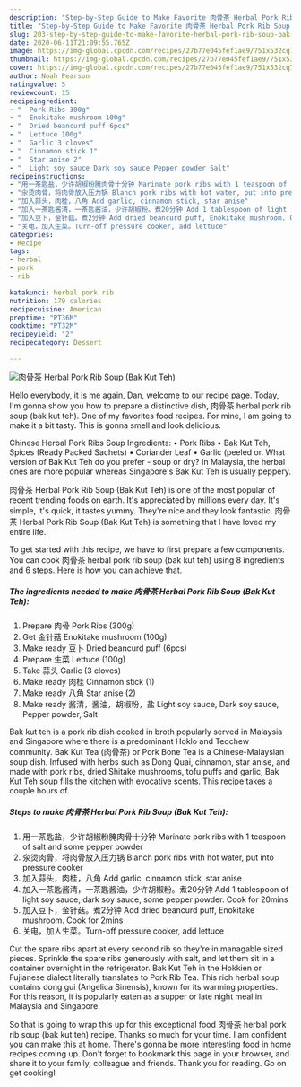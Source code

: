 ```yaml
---
description: "Step-by-Step Guide to Make Favorite 肉骨茶 Herbal Pork Rib Soup (Bak Kut Teh)"
title: "Step-by-Step Guide to Make Favorite 肉骨茶 Herbal Pork Rib Soup (Bak Kut Teh)"
slug: 203-step-by-step-guide-to-make-favorite-herbal-pork-rib-soup-bak-kut-teh
date: 2020-06-11T21:09:55.765Z
image: https://img-global.cpcdn.com/recipes/27b77e045fef1ae9/751x532cq70/肉骨茶-herbal-pork-rib-soup-bak-kut-teh-recipe-main-photo.jpg
thumbnail: https://img-global.cpcdn.com/recipes/27b77e045fef1ae9/751x532cq70/肉骨茶-herbal-pork-rib-soup-bak-kut-teh-recipe-main-photo.jpg
cover: https://img-global.cpcdn.com/recipes/27b77e045fef1ae9/751x532cq70/肉骨茶-herbal-pork-rib-soup-bak-kut-teh-recipe-main-photo.jpg
author: Noah Pearson
ratingvalue: 5
reviewcount: 15
recipeingredient:
- "  Pork Ribs 300g"
- "  Enokitake mushroom 100g"
- "  Dried beancurd puff 6pcs"
- "  Lettuce 100g"
- "  Garlic 3 cloves"
- "  Cinnamon stick 1"
- "  Star anise 2"
- "  Light soy sauce Dark soy sauce Pepper powder Salt"
recipeinstructions:
- "用一茶匙盐，少许胡椒粉腌肉骨十分钟 Marinate pork ribs with 1 teaspoon of salt and some pepper powder"
- "汆烫肉骨，将肉骨放入压力锅 Blanch pork ribs with hot water, put into pressure cooker"
- "加入蒜头，肉桂，八角 Add garlic, cinnamon stick, star anise"
- "加入一茶匙酱清，一茶匙酱油，少许胡椒粉。煮20分钟 Add 1 tablespoon of light soy sauce, dark soy sauce, some pepper powder. Cook for 20mins"
- "加入豆卜，金针菇。煮2分钟 Add dried beancurd puff, Enokitake mushroom. Cook for 2mins"
- "关电，加人生菜。Turn-off pressure cooker, add lettuce"
categories:
- Recipe
tags:
- herbal
- pork
- rib

katakunci: herbal pork rib 
nutrition: 179 calories
recipecuisine: American
preptime: "PT36M"
cooktime: "PT32M"
recipeyield: "2"
recipecategory: Dessert

---
```



![肉骨茶 Herbal Pork Rib Soup (Bak Kut Teh)](https://img-global.cpcdn.com/recipes/27b77e045fef1ae9/751x532cq70/肉骨茶-herbal-pork-rib-soup-bak-kut-teh-recipe-main-photo.jpg)

Hello everybody, it is me again, Dan, welcome to our recipe page. Today, I'm gonna show you how to prepare a distinctive dish, 肉骨茶 herbal pork rib soup (bak kut teh). One of my favorites food recipes. For mine, I am going to make it a bit tasty. This is gonna smell and look delicious.

Chinese Herbal Pork Ribs Soup Ingredients: • Pork Ribs • Bak Kut Teh, Spices (Ready Packed Sachets) • Coriander Leaf • Garlic (peeled or. What version of Bak Kut Teh do you prefer - soup or dry? In Malaysia, the herbal ones are more popular whereas Singapore&#39;s Bak Kut Teh is usually peppery.

肉骨茶 Herbal Pork Rib Soup (Bak Kut Teh) is one of the most popular of recent trending foods on earth. It's appreciated by millions every day. It's simple, it's quick, it tastes yummy. They're nice and they look fantastic. 肉骨茶 Herbal Pork Rib Soup (Bak Kut Teh) is something that I have loved my entire life.


To get started with this recipe, we have to first prepare a few components. You can cook 肉骨茶 herbal pork rib soup (bak kut teh) using 8 ingredients and 6 steps. Here is how you can achieve that.

<!--inarticleads1-->

##### The ingredients needed to make 肉骨茶 Herbal Pork Rib Soup (Bak Kut Teh):

1. Prepare  肉骨 Pork Ribs (300g)
1. Get  金针菇 Enokitake mushroom (100g)
1. Make ready  豆卜 Dried beancurd puff (6pcs)
1. Prepare  生菜 Lettuce (100g)
1. Take  蒜头 Garlic (3 cloves)
1. Make ready  肉桂 Cinnamon stick (1)
1. Make ready  八角 Star anise (2)
1. Make ready  酱清，酱油，胡椒粉，盐 Light soy sauce, Dark soy sauce, Pepper powder, Salt


Bak kut teh is a pork rib dish cooked in broth popularly served in Malaysia and Singapore where there is a predominant Hoklo and Teochew community. Bak Kut Tea (肉骨茶) or Pork Bone Tea is a Chinese-Malaysian soup dish. Infused with herbs such as Dong Quai, cinnamon, star anise, and made with pork ribs, dried Shitake mushrooms, tofu puffs and garlic, Bak Kut Teh soup fills the kitchen with evocative scents. This recipe takes a couple hours of. 

<!--inarticleads2-->

##### Steps to make 肉骨茶 Herbal Pork Rib Soup (Bak Kut Teh):

1. 用一茶匙盐，少许胡椒粉腌肉骨十分钟 Marinate pork ribs with 1 teaspoon of salt and some pepper powder
1. 汆烫肉骨，将肉骨放入压力锅 Blanch pork ribs with hot water, put into pressure cooker
1. 加入蒜头，肉桂，八角 Add garlic, cinnamon stick, star anise
1. 加入一茶匙酱清，一茶匙酱油，少许胡椒粉。煮20分钟 Add 1 tablespoon of light soy sauce, dark soy sauce, some pepper powder. Cook for 20mins
1. 加入豆卜，金针菇。煮2分钟 Add dried beancurd puff, Enokitake mushroom. Cook for 2mins
1. 关电，加人生菜。Turn-off pressure cooker, add lettuce


Cut the spare ribs apart at every second rib so they&#39;re in managable sized pieces. Sprinkle the spare ribs generously with salt, and let them sit in a container overnight in the refrigerator. Bak Kut Teh in the Hokkien or Fujianese dialect literally translates to Pork Rib Tea. This rich herbal soup contains dong gui (Angelica Sinensis), known for its warming properties. For this reason, it is popularly eaten as a supper or late night meal in Malaysia and Singapore. 

So that is going to wrap this up for this exceptional food 肉骨茶 herbal pork rib soup (bak kut teh) recipe. Thanks so much for your time. I am confident you can make this at home. There's gonna be more interesting food in home recipes coming up. Don't forget to bookmark this page in your browser, and share it to your family, colleague and friends. Thank you for reading. Go on get cooking!
